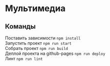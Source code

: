 # Мультимедиа

## Команды

Поставить зависимости `npm install` <br>
Запустить проект `npm run start` <br>
Собрать проект `npm run build` <br>
Деплой проекта на github-pages `npm run deploy` <br>
Линт `npm run lint`